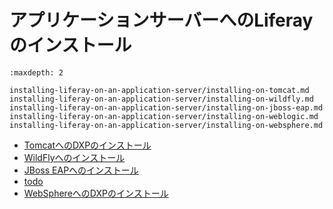 # アプリケーションサーバーへのLiferayのインストール

```{toctree}
:maxdepth: 2

installing-liferay-on-an-application-server/installing-on-tomcat.md
installing-liferay-on-an-application-server/installing-on-wildfly.md
installing-liferay-on-an-application-server/installing-on-jboss-eap.md
installing-liferay-on-an-application-server/installing-on-weblogic.md
installing-liferay-on-an-application-server/installing-on-websphere.md
```

* [TomcatへのDXPのインストール](./installing-liferay-on-an-application-server/installing-on-tomcat.md)
* [WildFlyへのインストール](./installing-liferay-on-an-application-server/installing-on-wildfly.md)
* [JBoss EAPへのインストール](./installing-liferay-on-an-application-server/installing-on-jboss-eap.md)
* [todo](./installing-liferay-on-an-application-server/installing-on-weblogic.md)
* [WebSphereへのDXPのインストール](./installing-liferay-on-an-application-server/installing-on-websphere.md)